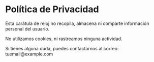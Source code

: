 <!DOCTYPE html>
<html lang="es">
<head>
  <meta charset="UTF-8">
  <title>Política de Privacidad</title>
</head>
<body>
  <h1>Política de Privacidad</h1>
  <p>Esta carátula de reloj no recopila, almacena ni comparte información personal del usuario.</p>
  <p>No utilizamos cookies, ni rastreamos ninguna actividad.</p>
  <p>Si tienes alguna duda, puedes contactarnos al correo: tuemail@example.com</p>
</body>
</html>
